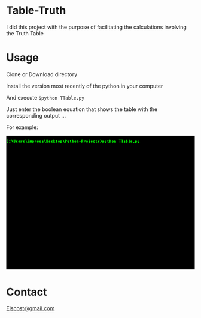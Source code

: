 # Table-Truth

I did this project with the purpose of facilitating the calculations involving the Truth Table

# Usage

Clone or Download directory

Install the version most recently of the python in your computer

And execute ```$python TTable.py```

Just enter the boolean equation that shows the table with the corresponding output ...

For example:

![Table Truth](https://github.com/NElscost/Table-Truth/blob/master/Gif.gif)

# Contact

Elscost@gmail.com
